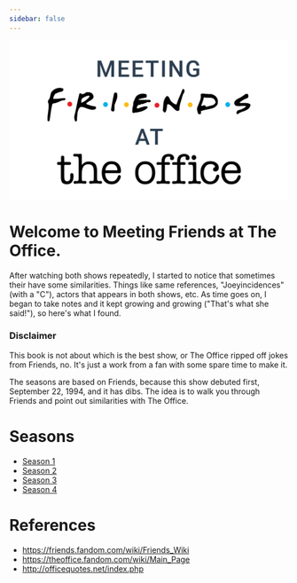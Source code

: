 ```yaml
---
sidebar: false
---
```


![Meeting Friends at The Office](./img/logo.svg)

# Welcome to Meeting Friends at The Office.

After watching both shows repeatedly, I started to notice that sometimes their
have some similarities. Things like same references, "Joeyincidences" (with a "C"),
actors that appears in both shows, etc. As time goes on, I began to take notes
and it kept growing and growing ("That's what she said!"), so here's what I found.

### Disclaimer

This book is not about which is the best show, or The Office ripped off jokes from
Friends, no. It's just a work from a fan with some spare time to make it.

The seasons are based on Friends, because this show debuted first, September 22, 1994,
and it has dibs. The idea is to walk you through Friends and point out
similarities with The Office.

# Seasons

- [Season 1](./season-1.md)
- [Season 2](./season-2.md)
- [Season 3](./season-3.md)
- [Season 4](./season-4.md)

# References

- <https://friends.fandom.com/wiki/Friends_Wiki>
- <https://theoffice.fandom.com/wiki/Main_Page>
- <http://officequotes.net/index.php>
